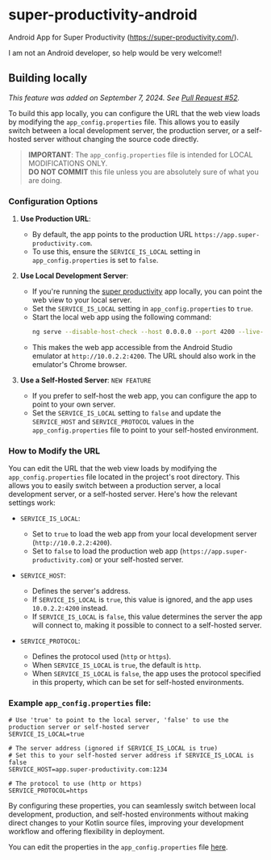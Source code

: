 # super-productivity-android

Android App for Super Productivity (https://super-productivity.com/).

I am not an Android developer, so help would be very welcome!!

## Building locally

*This feature was added on September 7, 2024. See [Pull Request #52](https://github.com/johannesjo/super-productivity-android/pull/52).*

To build this app locally, you can configure the URL that the web view loads by modifying the `app_config.properties` file. This allows you to easily switch between a local development server, the production server, or a self-hosted server without changing the source code directly.

> **IMPORTANT**: The `app_config.properties` file is intended for LOCAL MODIFICATIONS ONLY.  
> **DO NOT COMMIT** this file unless you are absolutely sure of what you are doing.  

### Configuration Options

1. **Use Production URL**:
    - By default, the app points to the production URL `https://app.super-productivity.com`.
    - To use this, ensure the `SERVICE_IS_LOCAL` setting in `app_config.properties` is set to `false`.

2. **Use Local Development Server**:
    - If you're running the [super productivity](https://github.com/johannesjo/super-productivity) app locally, you can point the web view to your local server.
    - Set the `SERVICE_IS_LOCAL` setting in `app_config.properties` to `true`.
    - Start the local web app using the following command:
      ```bash
      ng serve --disable-host-check --host 0.0.0.0 --port 4200 --live-reload --watch
      ```
    - This makes the web app accessible from the Android Studio emulator at `http://10.0.2.2:4200`. The URL should also work in the emulator's Chrome browser.

3. **Use a Self-Hosted Server**: `NEW FEATURE`
    - If you prefer to self-host the web app, you can configure the app to point to your own server.
    - Set the `SERVICE_IS_LOCAL` setting to `false` and update the `SERVICE_HOST` and `SERVICE_PROTOCOL` values in the `app_config.properties` file to point to your self-hosted environment.

### How to Modify the URL

You can edit the URL that the web view loads by modifying the `app_config.properties` file located in the project's root directory. This allows you to easily switch between a production server, a local development server, or a self-hosted server. Here's how the relevant settings work:

- `SERVICE_IS_LOCAL`:
    - Set to `true` to load the web app from your local development server (`http://10.0.2.2:4200`).
    - Set to `false` to load the production web app (`https://app.super-productivity.com`) or your self-hosted server.

- `SERVICE_HOST`:
    - Defines the server's address.
    - If `SERVICE_IS_LOCAL` is `true`, this value is ignored, and the app uses `10.0.2.2:4200` instead.
    - If `SERVICE_IS_LOCAL` is `false`, this value determines the server the app will connect to, making it possible to connect to a self-hosted server.

- `SERVICE_PROTOCOL`:
    - Defines the protocol used (`http` or `https`).
    - When `SERVICE_IS_LOCAL` is `true`, the default is `http`.
    - When `SERVICE_IS_LOCAL` is `false`, the app uses the protocol specified in this property, which can be set for self-hosted environments.

### Example `app_config.properties` file:

```properties
# Use 'true' to point to the local server, 'false' to use the production server or self-hosted server
SERVICE_IS_LOCAL=true

# The server address (ignored if SERVICE_IS_LOCAL is true)
# Set this to your self-hosted server address if SERVICE_IS_LOCAL is false
SERVICE_HOST=app.super-productivity.com:1234

# The protocol to use (http or https)
SERVICE_PROTOCOL=https
```

By configuring these properties, you can seamlessly switch between local development, production, and self-hosted environments without making direct changes to your Kotlin source files, improving your development workflow and offering flexibility in deployment.

You can edit the properties in the `app_config.properties` file [here](https://github.com/johannesjo/super-productivity-android/blob/master/app/app_config.properties).
